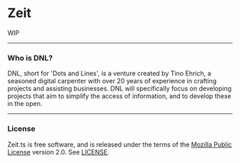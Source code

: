 # Zeit

WIP

---

### Who is DNL?

DNL, short for 'Dots and Lines', is a venture created by Tino Ehrich, a seasoned digital carpenter with over 20 years of experience in crafting projects and assisting businesses. DNL will specifically focus on developing projects that aim to simplify the access of information, and to develop these in the open.

---

### License

Zeit.ts is free software, and is released under the terms of the [Mozilla Public License](https://www.mozilla.org/en-US/MPL/) version 2.0. See [LICENSE](LICENSE).